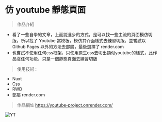 # 仿 youtube 靜態頁面

> 作品介紹 
* 看了一些自學的文章，上面說進步的方式，是可以找一些主流的頁面模仿切版，所以找了 Youtube 當模板，模仿其介面樣式去練習切版，並嘗試以 Github Pages 以外的方法去部屬，最後選擇了 render.com
* 也嘗試不使用任何css框架，只使用原生css去切出類似youtube的樣式，此作品沒任何功能，只是一個靜態頁面去練習切版


> 使用技術 :
+ Nuxt 
+ Css 
+ RWD 
+ 部屬 render.com

> 作品網址 
https://youtube-project.onrender.com/

![YT](https://user-images.githubusercontent.com/63777618/204409418-d68a14a0-7d05-4ed8-9069-d13365b5717e.png)




